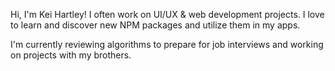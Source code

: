 Hi, I'm Kei Hartley! I often work on UI/UX & web development projects. I love to learn and discover new NPM packages and utilize them in my apps. 

I'm currently reviewing algorithms to prepare for job interviews and working on projects with my brothers. 

<!---
keihartley/keihartley is a ✨ special ✨ repository because its `README.md` (this file) appears on your GitHub profile.
You can click the Preview link to take a look at your changes.
--->
